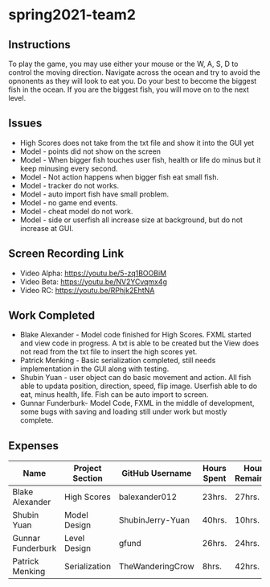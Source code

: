# spring2021-team2

## Instructions

To play the game, you may use either your mouse or the W, A, S, D to control the moving direction. Navigate across the ocean and try to avoid the opnonents as they will look to eat you. Do your best to become the biggest fish in the ocean. If you are the biggest fish, you will move on to the next level.

## Issues

* High Scores does not take from the txt file and show it into the GUI yet
* Model - points did not show on the screen
* Model - When bigger fish touches user fish, health or life do minus but it keep minusing every second.
* Model - Not action happens when bigger fish eat small fish.
* Model - tracker do not works.
* Model - auto import fish have small problem.
* Model - no game end events.
* Model - cheat model do not work.
* Model - side or userfish all increase size at background, but do not increase at GUI.

## Screen Recording Link

* Video Alpha: <https://youtu.be/5-zq1BOOBiM>
* Video Beta: <https://youtu.be/NV2YCvqmx4g>
* Video RC: <https://youtu.be/RPhjk2EhtNA>


## Work Completed

* Blake Alexander - Model code finished for High Scores. FXML started and view code in progress. A txt is able to be created but the View does not read from the txt file to insert the high scores yet.
* Patrick Menking - Basic serialization completed, still needs implementation in the GUI along with testing.
* Shubin Yuan - user object can do basic movement and action. All fish able to updata position, direction, speed, flip image. Userfish able to do eat, minus health, life. Fish can be auto import to screen.
* Gunnar Funderburk- Model Code, FXML in the middle of development, some bugs with saving and loading still under work but mostly complete.

## Expenses

|Name|Project Section|GitHub Username|Hours Spent|Hours Remaining|Link|
|-------------|------------|--------------|--------|--------|-------------|
|Blake Alexander|High Scores|balexander012|23hrs.|27hrs.|<https://github.com/bjucps209/spring2021-team2/wiki/Alexander-Journal>|
|Shubin Yuan|Model Design|ShubinJerry-Yuan|40hrs.|10hrs.|<https://github.com/bjucps209/spring2021-team2/wiki/Shubin-Journal>|
|Gunnar Funderburk|Level Design|gfund|26hrs.|24hrs.|<https://github.com/bjucps209/spring2021-team2/wiki/Funderburk-Journal>|
|Patrick Menking|Serialization|TheWanderingCrow|8hrs.|42hrs.|<https://github.com/bjucps209/spring2021-team2/wiki/Menking-Journal>|
